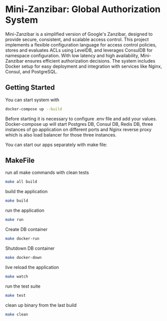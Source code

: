 # Mini-Zanzibar: Global Authorization System

Mini-Zanzibar is a simplified version of Google's Zanzibar, designed to provide secure, consistent, and scalable access control. This project implements a flexible configuration language for access control policies, stores and evaluates ACLs using LevelDB, and leverages ConsulDB for namespace configuration. With low latency and high availability, Mini-Zanzibar ensures efficient authorization decisions. The system includes Docker setup for easy deployment and integration with services like Nginx, Consul, and PostgreSQL.

## Getting Started

You can start system with 
```bash
docker-compose up --build
```
Before starting it is necessary to configure .env file and add your values.
Docker-compose up will start Postgres DB, Consul DB, Redis DB, three instances of go application on different ports and Nginx reverse proxy which is also load balancer for those three instances.

You can start our apps separately with make file:

## MakeFile

run all make commands with clean tests
```bash
make all build
```

build the application
```bash
make build
```

run the application
```bash
make run
```

Create DB container
```bash
make docker-run
```

Shutdown DB container
```bash
make docker-down
```

live reload the application
```bash
make watch
```

run the test suite
```bash
make test
```

clean up binary from the last build
```bash
make clean
```
